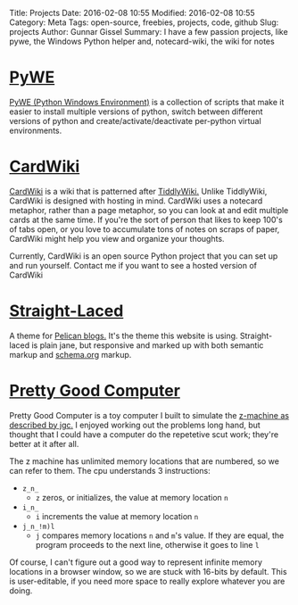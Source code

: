 Title: Projects
Date: 2016-02-08 10:55
Modified: 2016-02-08 10:55
Category: Meta
Tags: open-source, freebies, projects, code, github
Slug: projects
Author: Gunnar Gissel
Summary: I have a few passion projects, like pywe, the Windows Python helper and, notecard-wiki, the wiki for notes

[PyWE](www.github.com/monknomo/pywe)
===========

[PyWE (Python Windows Environment)](www.github.com/monknomo/pywe) is a collection of scripts that make it easier to install multiple versions of python, switch between different versions of python and create/activate/deactivate per-python virtual environments.

[CardWiki](https://github.com/monknomo/CardWiki)
=====================================================

[CardWiki](https://github.com/monknomo/CardWiki) is a wiki that is patterned after [TiddlyWiki.](tiddlywiki.com/)  Unlike TiddlyWiki, CardWiki is designed with hosting in mind.  CardWiki uses a notecard metaphor, rather than a page metaphor, so you can look at and edit multiple cards at the same time.  If you're the sort of person that likes to keep 100's of tabs open, or you love to accumulate tons of notes on scraps of paper, CardWiki might help you view and organize your thoughts.

Currently, CardWiki is an open source Python project that you can set up and run yourself.  Contact me if you want to see a hosted version of CardWiki

[Straight-Laced](https://github.com/monknomo/straight-laced)
==============================================================

A theme for [Pelican blogs.](blog.getpelican.com/) It's the theme this website is using.  Straight-laced is plain jane, but responsive and marked up with both semantic markup and [schema.org](schema.org) markup.

[Pretty Good Computer](https://github.com/monknomo/pretty_good_computer)
========================================================================

Pretty Good Computer is a toy computer I built to simulate the [z-machine as described by jgc.](blog.jgc.org/2013/05/the-two-problems-i-had-to-solve-in-my.html) I enjoyed working out the problems long hand, but thought that I could have a computer do the repetetive scut work; they're better at it after all.

The z machine has unlimited memory locations that are numbered, so we can refer to them. The cpu understands 3 instructions:

* `z_n_`
    * `z` zeros, or initializes, the value at memory location `n`
* `i_n_`
    * `i` increments the value at memory location `n`
* `j_n_!m)l`
    * `j` compares memory locations `n` and `m`'s value. If they are equal, the program proceeds to the next line, otherwise it goes to line `l`
    
Of course, I can't figure out a good way to represent infinite memory locations in a browser window, so we are stuck with 16-bits by default. This is user-editable, if you need more space to really explore whatever you are doing.